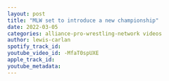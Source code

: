 ```yaml
---
layout: post
title: "MLW set to introduce a new championship"
date: 2022-03-05
categories: alliance-pro-wrestling-network videos
author: lewis-carlan
spotify_track_id: 
youtube_video_id: -MfaT0spUXE
apple_track_id: 
youtube_metadata: 
---
```

